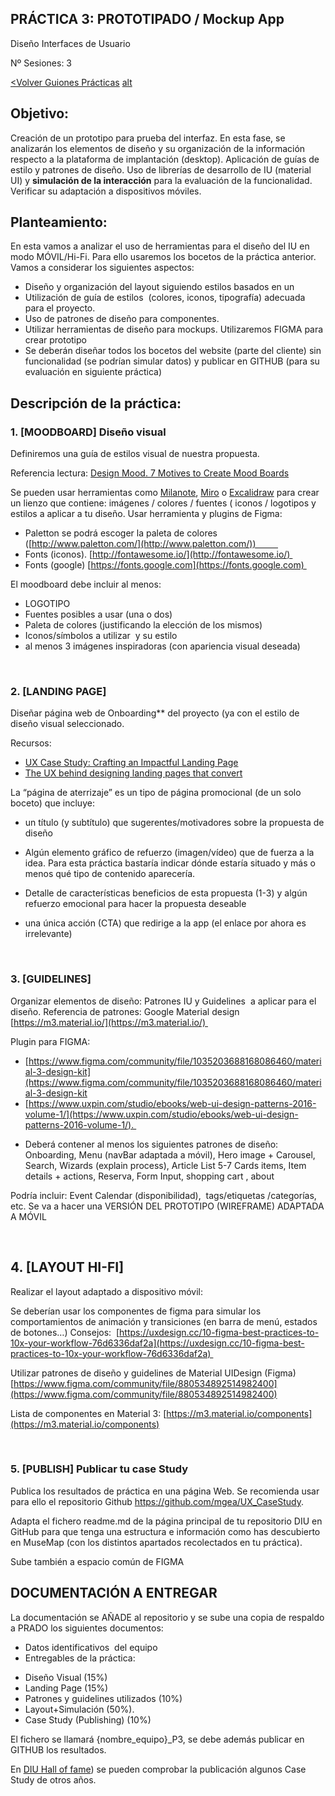 
## PRÁCTICA 3: PROTOTIPADO / Mockup App

Diseño Interfaces de Usuario 

Nº Sesiones: 3

[<Volver Guiones Prácticas](./README.md) [alt](https://mgea.github.io/UX_CaseStudy/#/GuionesPracticas/)

  
## Objetivo:

Creación de un prototipo para prueba del interfaz. En esta fase, se analizarán los elementos de diseño y su organización de la información respecto a la plataforma de implantación (desktop). Aplicación de guías de estilo y patrones de diseño. Uso de librerías de desarrollo de IU (material UI) y **simulación de la interacción** para la evaluación de la funcionalidad. Verificar su adaptación a dispositivos móviles.


## Planteamiento:

En esta vamos a analizar el uso de herramientas para el diseño del IU en modo MÓVIL/Hi-Fi. Para ello usaremos los bocetos de la práctica anterior. Vamos a considerar los siguientes aspectos: 


- Diseño y organización del layout siguiendo estilos basados en un 
- Utilización de guía de estilos  (colores, iconos, tipografía) adecuada para el proyecto. 
- Uso de patrones de diseño para componentes. 
- Utilizar herramientas de diseño para mockups. Utilizaremos FIGMA para crear prototipo 
- Se deberán diseñar todos los bocetos del website (parte del cliente) sin funcionalidad (se podrían simular datos) y publicar en GITHUB (para su evaluación en siguiente práctica) 

## Descripción de la práctica:

### 1. [MOODBOARD] Diseño visual 

Definiremos una guía de estilos visual de nuestra propuesta.

Referencia lectura: [Design Mood. 7 Motives to Create Mood Boards](https://uxplanet.org/design-mood-7-motives-to-create-mood-boards-b81ae36e399f)
	
Se pueden usar herramientas como [Milanote](http://www.milanote.com/), [Miro](https://miro.com/) o [Excalidraw](https://excalidraw.com/) para crear un lienzo que contiene: imágenes / colores / fuentes ( iconos / logotipos y estilos a aplicar a tu diseño. Usar herramienta y plugins de Figma: 
* Paletton se podrá escoger la paleta de colores ([http://www.paletton.com/](http://www.paletton.com/))         
* Fonts (iconos). [http://fontawesome.io/](http://fontawesome.io/) 
* Fonts (google) [https://fonts.google.com](https://fonts.google.com) 

El moodboard debe incluir al menos: 

- LOGOTIPO
- Fuentes posibles a usar (una o dos) 
- Paleta de colores (justificando la elección de los mismos)
- Iconos/símbolos a utilizar  y su estilo
- al menos 3 imágenes inspiradoras (con apariencia visual deseada) 

  
<br>
 

### 2. [LANDING PAGE] 

Diseñar página web de Onboarding** del proyecto (ya con el estilo de  diseño visual seleccionado. 

Recursos: 
* [UX Case Study: Crafting an Impactful Landing Page](https://medium.com/design-bootcamp/ux-case-study-crafting-an-impactful-landing-page-71459b082b65)
* [The UX behind designing landing pages that convert](https://uxplanet.org/the-ux-behind-designing-landing-pages-that-convert-b302ef745c74)


La “página de aterrizaje” es un tipo de página promocional (de un solo boceto) que incluye: 

- un título (y subtítulo) que sugerentes/motivadores sobre la propuesta de diseño
- Algún elemento gráfico de refuerzo (imagen/vídeo) que de fuerza a la idea. Para esta práctica bastaría indicar dónde estaría situado y más o menos qué tipo de contenido aparecería.   
- Detalle de características beneficios de esta propuesta (1-3) y algún refuerzo emocional para hacer la propuesta deseable 
- una única acción (CTA) que redirige a la app (el enlace por ahora es irrelevante)

  <br>


### 3. [GUIDELINES]

Organizar elementos de diseño: Patrones IU y Guidelines  a aplicar para el diseño. Referencia de patrones: Google Material design [https://m3.material.io/](https://m3.material.io/) 

Plugin para FIGMA: 
* [https://www.figma.com/community/file/1035203688168086460/material-3-design-kit](https://www.figma.com/community/file/1035203688168086460/material-3-design-kit
* [https://www.uxpin.com/studio/ebooks/web-ui-design-patterns-2016-volume-1/](https://www.uxpin.com/studio/ebooks/web-ui-design-patterns-2016-volume-1/). 

- Deberá contener al menos los siguientes patrones de diseño: Onboarding, Menu (navBar adaptada a móvil), Hero image + Carousel, Search, Wizards (explain process), Article List 5-7 Cards items, Item details + actions, Reserva, Form Input, shopping cart , about 

Podría incluir: Event Calendar (disponibilidad),  tags/etiquetas /categorías, etc. Se va a hacer una VERSIÓN DEL PROTOTIPO (WIREFRAME) ADAPTADA A MÓVIL

<br>

## 4. [LAYOUT HI-FI]

Realizar el layout adaptado a dispositivo móvil: 

Se deberían usar los componentes de figma para simular los comportamientos de animación y transiciones (en barra de menú, estados de botones…) 
Consejos:  [https://uxdesign.cc/10-figma-best-practices-to-10x-your-workflow-76d6336daf2a](https://uxdesign.cc/10-figma-best-practices-to-10x-your-workflow-76d6336daf2a) 

  
Utilizar patrones de diseño y guidelines de Material UIDesign (Figma)  [https://www.figma.com/community/file/880534892514982400](https://www.figma.com/community/file/880534892514982400)

Lista de componentes en Material 3: [https://m3.material.io/components](https://m3.material.io/components)


<br>

### 5. [PUBLISH] Publicar tu case Study

Publica los resultados de práctica en una página Web. Se recomienda usar para ello el repositorio Github https://github.com/mgea/UX_CaseStudy. 

Adapta el fichero readme.md de la página principal de tu repositorio DIU en GitHub para que tenga una estructura e información como has descubierto en MuseMap (con los distintos apartados recolectados en tu práctica). 

Sube también a espacio común de FIGMA 

  
## DOCUMENTACIÓN A ENTREGAR

  
La documentación se AÑADE al repositorio y se sube una copia de respaldo a PRADO los siguientes documentos:

- Datos identificativos  del equipo
- Entregables de la práctica: 

* Diseño Visual (15%) 
* Landing Page (15%) 
* Patrones y guidelines utilizados (10%)
* Layout+Simulación (50%).
* Case Study (Publishing) (10%)
    

El fichero se llamará {nombre_equipo}_P3, se debe además publicar en GITHUB los resultados.

  
En [DIU Hall of fame](https://github.com/mgea/DIU/tree/master/hall_of_fame)) se pueden comprobar la publicación algunos Case Study de otros años.
